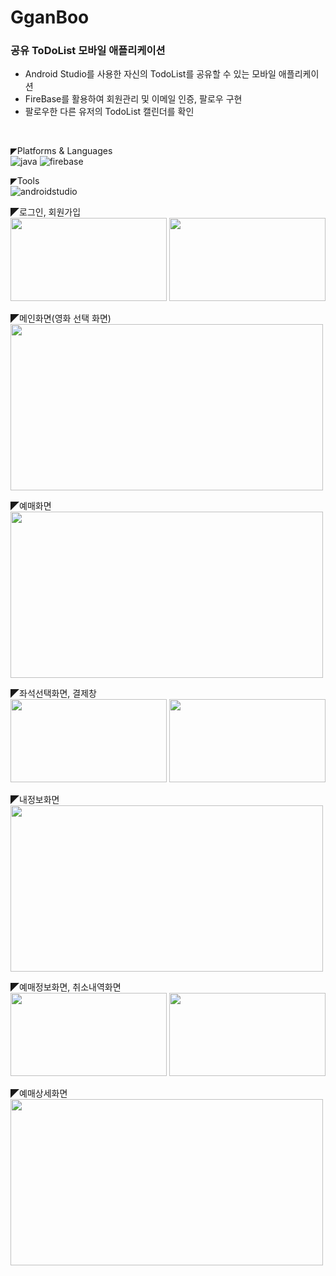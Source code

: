 # GganBoo

### 공유 ToDoList 모바일 애플리케이션
* Android Studio를 사용한 자신의 TodoList를 공유할 수 있는 모바일 애플리케이션
* FireBase를 활용하여 회원관리 및 이메일 인증, 팔로우 구현
* 팔로우한 다른 유저의 TodoList 캘린더를 확인
<br>

◤Platforms & Languages<br>
![java](https://img.shields.io/badge/Java-ED8B00?style=for-the-badge&logo=openjdk&logoColor=white)
![firebase](https://img.shields.io/badge/firebase-DD2C00?style=for-the-badge&logo=firebase&logoColor=white)

◤Tools<br>
![androidstudio](https://img.shields.io/badge/androidstudio-3DDC84?style=for-the-badge&logo=androidstudio&logoColor=white)

◤로그인, 회원가입<br>
<img src="https://github.com/KION126/java_GUI_InhaCinema/assets/73977410/387c24a7-3451-4976-a3ff-77edc3e94d61"  width="250" height="133"/>
<img src="https://github.com/KION126/java_GUI_InhaCinema/assets/73977410/a0223b90-cb09-40de-8a67-fccf91e12885"  width="250" height="133"/>

◤메인화면(영화 선택 화면)<br>
<img src="https://github.com/KION126/java_GUI_InhaCinema/assets/73977410/a6717c3f-509d-4c2a-b67b-458b049d8077"  width="500" height="266"/>

◤예매화면<br>
<img src="https://github.com/KION126/java_GUI_InhaCinema/assets/73977410/a59ad892-e048-42f2-96d8-162fbc45a12b"  width="500" height="266"/>

◤좌석선택화면, 결제창<br>
<img src="https://github.com/KION126/java_GUI_InhaCinema/assets/73977410/b568ede9-081f-4a97-893d-4ffbe9aa8904"  width="250" height="133"/>
<img src="https://github.com/KION126/java_GUI_InhaCinema/assets/73977410/d4f48fad-5994-4213-bf6c-b8332a7ff37a"  width="250" height="133"/>

◤내정보화면<br>
<img src="https://github.com/KION126/java_GUI_InhaCinema/assets/73977410/833c0f98-ffcf-47df-ad05-df547f917782"  width="500" height="266"/>

◤예매정보화면, 취소내역화면<br>
<img src="https://github.com/KION126/java_GUI_InhaCinema/assets/73977410/abd8d5b3-5484-43ad-b80a-40c9d5966558"  width="250" height="133"/>
<img src="https://github.com/KION126/java_GUI_InhaCinema/assets/73977410/21392d99-f6cd-41de-9d3c-141e8c683568"  width="250" height="133"/>

◤예매상세화면<br>
<img src="https://github.com/KION126/java_GUI_InhaCinema/assets/73977410/62fd18a3-773f-4ec5-afca-1704e769d71a"  width="500" height="266"/>
